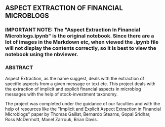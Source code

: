 ## ASPECT EXTRACTION OF FINANCIAL MICROBLOGS

### IMPORTANT NOTE: The "Aspect Extraction In Financial Microblogs.ipynb" is the original notebook. Since there are a lot of images in the Markdown etc, when viewed the .ipynb file will not display the contents correctly, so it is best to view the notebook using the nbviewer. 

### ABSTRACT
Aspect Extraction, as the name suggest, deals with the extraction of specific aspects from a given message or text etc. This project deals with the extraction of 
implicit and explicit financial aspects in microblog messages with the help of stock-investment taxonomy.

The project was completed under the guidance of our faculties and with the help of resources like the "Implicit and Explicit Aspect Extraction in Financial Microblogs" paper
by Thomas Gaillat, Bernardo Stearns, Gopal Sridhar, Ross McDermott, Manel Zarrouk, Brian Davis.

